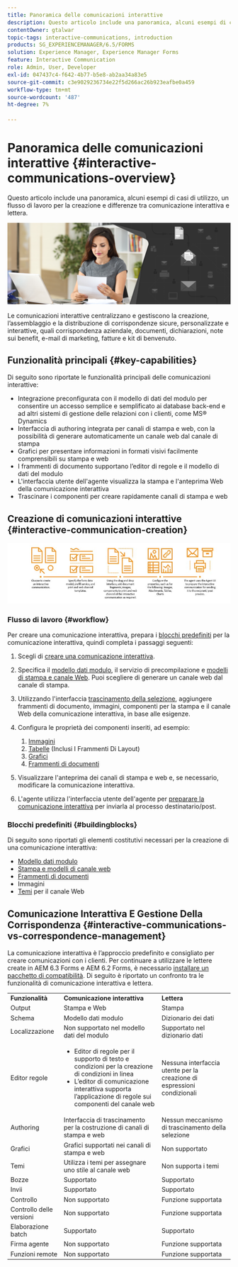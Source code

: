 ```yaml
---
title: Panoramica delle comunicazioni interattive
description: Questo articolo include una panoramica, alcuni esempi di casi di utilizzo, un flusso di lavoro per la creazione e differenze tra comunicazione interattiva e lettera.
contentOwner: gtalwar
topic-tags: interactive-communications, introduction
products: SG_EXPERIENCEMANAGER/6.5/FORMS
solution: Experience Manager, Experience Manager Forms
feature: Interactive Communication
role: Admin, User, Developer
exl-id: 047437c4-f642-4b77-b5e8-ab2aa34a83e5
source-git-commit: c3e9029236734e22f5d266ac26b923eafbe0a459
workflow-type: tm+mt
source-wordcount: '487'
ht-degree: 7%

---
```


# Panoramica delle comunicazioni interattive {#interactive-communications-overview}

Questo articolo include una panoramica, alcuni esempi di casi di utilizzo, un flusso di lavoro per la creazione e differenze tra comunicazione interattiva e lettera.

![immagine protagonista](do-not-localize/correspondence-management.png)

Le comunicazioni interattive centralizzano e gestiscono la creazione, l’assemblaggio e la distribuzione di corrispondenze sicure, personalizzate e interattive, quali corrispondenza aziendale, documenti, dichiarazioni, note sui benefit, e-mail di marketing, fatture e kit di benvenuto.

## Funzionalità principali {#key-capabilities}

Di seguito sono riportate le funzionalità principali delle comunicazioni interattive:

- Integrazione preconfigurata con il modello di dati del modulo per consentire un accesso semplice e semplificato ai database back-end e ad altri sistemi di gestione delle relazioni con i clienti, come MS® Dynamics
- Interfaccia di authoring integrata per canali di stampa e web, con la possibilità di generare automaticamente un canale web dal canale di stampa
- Grafici per presentare informazioni in formati visivi facilmente comprensibili su stampa e web
- I frammenti di documento supportano l’editor di regole e il modello di dati del modulo
- L&#39;interfaccia utente dell&#39;agente visualizza la stampa e l&#39;anteprima Web della comunicazione interattiva
- Trascinare i componenti per creare rapidamente canali di stampa e web

## Creazione di comunicazioni interattive {#interactive-communication-creation}

![comunicazione_interattiva-01](assets/interactive_communication-01.jpg)

### Flusso di lavoro {#workflow}

Per creare una comunicazione interattiva, prepara i [blocchi predefiniti](#buildingblocks) per la comunicazione interattiva, quindi completa i passaggi seguenti:

1. Scegli di [creare una comunicazione interattiva](/help/forms/using/create-interactive-communication.md).

1. Specifica il [modello dati modulo](/help/forms/using/data-integration.md), il servizio di precompilazione e [modelli di stampa e canale Web](/help/forms/using/web-channel-print-channel.md). Puoi scegliere di generare un canale web dal canale di stampa.

1. Utilizzando l&#39;interfaccia [trascinamento della selezione](/help/forms/using/introduction-interactive-communication-authoring.md), aggiungere frammenti di documento, immagini, componenti per la stampa e il canale Web della comunicazione interattiva, in base alle esigenze.
1. Configura le proprietà dei componenti inseriti, ad esempio:

   1. [Immagini](/help/forms/using/create-interactive-communication.md#step2)
   1. [Tabelle](/help/forms/using/create-interactive-communication.md#tables) (Inclusi I Frammenti Di Layout)
   1. [Grafici](/help/forms/using/chart-component-interactive-communications.md)
   1. [Frammenti di documenti](/help/forms/using/create-interactive-communication.md#document-fragment-properties)

1. Visualizzare l&#39;anteprima dei canali di stampa e web e, se necessario, modificare la comunicazione interattiva.
1. L&#39;agente utilizza l&#39;interfaccia utente dell&#39;agente per [preparare la comunicazione interattiva](/help/forms/using/prepare-send-interactive-communication.md) per inviarla al processo destinatario/post.

### Blocchi predefiniti {#buildingblocks}

Di seguito sono riportati gli elementi costitutivi necessari per la creazione di una comunicazione interattiva:

- [Modello dati modulo](/help/forms/using/data-integration.md)
- [Stampa e modelli di canale web](/help/forms/using/web-channel-print-channel.md)
- [Frammenti di documenti](/help/forms/using/document-fragments.md)
- Immagini
- [Temi](/help/forms/using/themes.md) per il canale Web

## Comunicazione Interattiva E Gestione Della Corrispondenza {#interactive-communications-vs-correspondence-management}

La comunicazione interattiva è l’approccio predefinito e consigliato per creare comunicazioni con i clienti. Per continuare a utilizzare le lettere create in AEM 6.3 Forms e AEM 6.2 Forms, è necessario [installare un pacchetto di compatibilità](/help/forms/using/compatibility-package.md). Di seguito è riportato un confronto tra le funzionalità di comunicazione interattiva e lettera.

<table>
 <tbody>
  <tr>
   <td><strong>Funzionalità</strong></td>
   <td><strong>Comunicazione interattiva</strong></td>
   <td><strong>Lettera</strong></td>
  </tr>
  <tr>
   <td>Output</td>
   <td>Stampa e Web</td>
   <td>Stampa</td>
  </tr>
  <tr>
   <td>Schema</td>
   <td>Modello dati modulo </td>
   <td>Dizionario dei dati </td>
  </tr>
  <tr>
   <td>Localizzazione</td>
   <td>Non supportato nel modello dati del modulo</td>
   <td>Supportato nel dizionario dati</td>
  </tr>
  <tr>
   <td>Editor regole</td>
   <td>
    <ul>
     <li>Editor di regole per il supporto di testo e condizioni per la creazione di condizioni in linea</li>
     <li>L’editor di comunicazione interattiva supporta l’applicazione di regole sui componenti del canale web</li>
    </ul> </td>
   <td>Nessuna interfaccia utente per la creazione di espressioni condizionali</td>
  </tr>
  <tr>
   <td>Authoring</td>
   <td>Interfaccia di trascinamento per la costruzione di canali di stampa e web</td>
   <td>Nessun meccanismo di trascinamento della selezione </td>
  </tr>
  <tr>
   <td>Grafici</td>
   <td>Grafici supportati nei canali di stampa e web</td>
   <td>Non supportato</td>
  </tr>
  <tr>
   <td>Temi</td>
   <td>Utilizza i temi per assegnare uno stile al canale web</td>
   <td>Non supporta i temi</td>
  </tr>
   <tr>
   <td>Bozze</td>
   <td>Supportato</td>
   <td>Supportato</td>
  </tr>
   <tr>
   <td>Invii</td>
   <td>Supportato</td>
   <td>Supportato</td>
  </tr>
  <tr>
  <tr>
   <td>Controllo</td>
   <td>Non supportato</td>
   <td>Funzione supportata</td>
  </tr>
   <tr>
   <td>Controllo delle versioni</td>
   <td>Non supportato</td>
   <td>Funzione supportata</td>
  </tr>
   <td>Elaborazione batch</td>
   <td>Supportato </td>
   <td>Supportato</td>
  </tr>
  <tr>
   <td>Firma agente</td>
   <td>Non supportato</td>
   <td>Funzione supportata</td>
  </tr>
  <tr>
   <td>Funzioni remote</td>
   <td>Non supportato</td>
   <td>Funzione supportata</td>
  </tr>
 </tbody>
</table>
